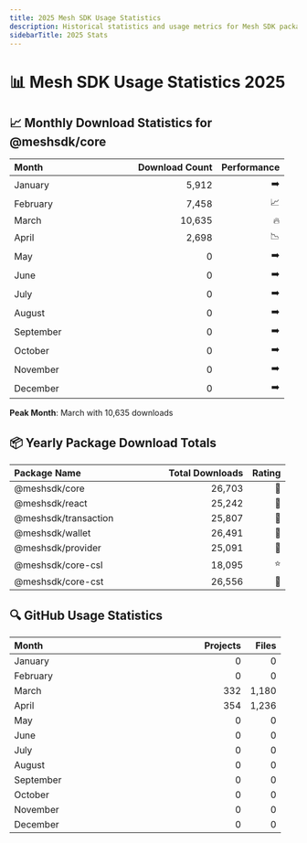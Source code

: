 ```yaml
---
title: 2025 Mesh SDK Usage Statistics
description: Historical statistics and usage metrics for Mesh SDK packages in 2025
sidebarTitle: 2025 Stats
---
```


# 📊 Mesh SDK Usage Statistics 2025

## 📈 Monthly Download Statistics for @meshsdk/core

| Month&nbsp;&nbsp;&nbsp;&nbsp;&nbsp;&nbsp;&nbsp;&nbsp;&nbsp;&nbsp;&nbsp;&nbsp;&nbsp;&nbsp;&nbsp;&nbsp;&nbsp;&nbsp;&nbsp;&nbsp;&nbsp;&nbsp;&nbsp;&nbsp;&nbsp;&nbsp;&nbsp;&nbsp;&nbsp;&nbsp;&nbsp;&nbsp;&nbsp;&nbsp;&nbsp; |   Download Count |   Performance |
| :---------------------------------------- | --------------: | -----------: |
| January | 5,912 | ➡️ |
| February | 7,458 | 📈 |
| March | 10,635 | 🔥 |
| April | 2,698 | 📉 |
| May | 0 | ➡️ |
| June | 0 | ➡️ |
| July | 0 | ➡️ |
| August | 0 | ➡️ |
| September | 0 | ➡️ |
| October | 0 | ➡️ |
| November | 0 | ➡️ |
| December | 0 | ➡️ |

**Peak Month**: March with 10,635 downloads

## 📦 Yearly Package Download Totals

| Package Name&nbsp;&nbsp;&nbsp;&nbsp;&nbsp;&nbsp;&nbsp;&nbsp;&nbsp;&nbsp;&nbsp;&nbsp;&nbsp;&nbsp;&nbsp;&nbsp;&nbsp;&nbsp;&nbsp;&nbsp;&nbsp;&nbsp;&nbsp;&nbsp;&nbsp;&nbsp;&nbsp;&nbsp;&nbsp;&nbsp;&nbsp;&nbsp; |   Total Downloads |   Rating |
| :---------------------------------------- | ---------------: | -------: |
| @meshsdk/core | 26,703 | 🌟 |
| @meshsdk/react | 25,242 | 🌟 |
| @meshsdk/transaction | 25,807 | 🌟 |
| @meshsdk/wallet | 26,491 | 🌟 |
| @meshsdk/provider | 25,091 | 🌟 |
| @meshsdk/core-csl | 18,095 | ⭐ |
| @meshsdk/core-cst | 26,556 | 🌟 |

## 🔍 GitHub Usage Statistics

| Month&nbsp;&nbsp;&nbsp;&nbsp;&nbsp;&nbsp;&nbsp;&nbsp;&nbsp;&nbsp;&nbsp;&nbsp;&nbsp;&nbsp;&nbsp;&nbsp;&nbsp;&nbsp;&nbsp;&nbsp;&nbsp;&nbsp;&nbsp;&nbsp;&nbsp;&nbsp;&nbsp;&nbsp;&nbsp;&nbsp;&nbsp;&nbsp;&nbsp;&nbsp;&nbsp;&nbsp;&nbsp;&nbsp;&nbsp;&nbsp;&nbsp;&nbsp;&nbsp;&nbsp;&nbsp;&nbsp;&nbsp;&nbsp;&nbsp;&nbsp;&nbsp;&nbsp;&nbsp;&nbsp;&nbsp;&nbsp;&nbsp;&nbsp;&nbsp;&nbsp;&nbsp;&nbsp; |   Projects |   Files |
| :---------------------------------------- | -------------: | -----------: |
| January | 0 | 0 |
| February | 0 | 0 |
| March | 332 | 1,180 |
| April | 354 | 1,236 |
| May | 0 | 0 |
| June | 0 | 0 |
| July | 0 | 0 |
| August | 0 | 0 |
| September | 0 | 0 |
| October | 0 | 0 |
| November | 0 | 0 |
| December | 0 | 0 |